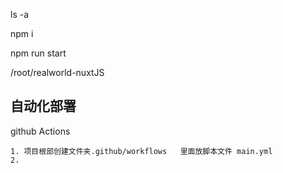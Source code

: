 

ls -a

npm i

npm run start

/root/realworld-nuxtJS

## 自动化部署

github Actions

    1. 项目根部创建文件夹.github/workflows   里面放脚本文件 main.yml
    2. 

